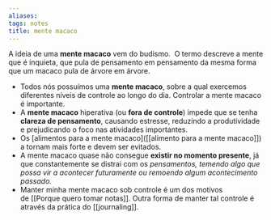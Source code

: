 ```yaml
---
aliases: 
tags: notes
title: mente macaco
---
```


A ideia de uma **mente macaco** vem do budismo.  O termo descreve a mente que é inquieta, que pula de pensamento em pensamento da mesma forma que um macaco pula de árvore em árvore.
- Todos nós possuímos uma **mente macaco**, sobre a qual exercemos diferentes níveis de controle ao longo do dia. Controlar a mente macaco é importante.
- A **mente macaco** hiperativa (ou **fora de controle**) impede que se tenha **clareza de pensamento**, causando estresse, reduzindo a produtividade e prejudicando o foco nas atividades importantes.
- Os [alimentos para a mente macaco]([[alimento para a mente macaco]]) a tornam mais forte e devem ser evitados.
- A mente macaco quase não consegue **existir no momento presente**, já que constantemente se distrai com os _pensamentos, temendo algo que possa vir a acontecer futuramente ou remoendo algum acontecimento passado._
- Manter minha mente macaco sob controle é um dos motivos de [[Porque quero tomar notas]]. Outra forma de manter tal controle é através da prática do [[journaling]].